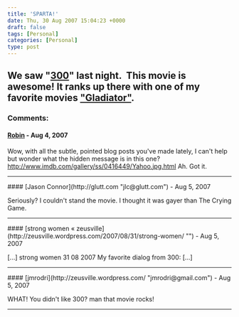 ```yaml
---
title: 'SPARTA!'
date: Thu, 30 Aug 2007 15:04:23 +0000
draft: false
tags: [Personal]
categories: [Personal]
type: post
---
```


We saw "[300](http://en.wikipedia.org/wiki/300_(film))" last night.  This movie is awesome! It ranks up there with one of my favorite movies ["Gladiator"](http://en.wikipedia.org/wiki/Gladiator_%28film%29).
---
### Comments:
#### [Robin]( "robin.norwood@gmail.com") - <time datetime="2007-08-30 13:35:17">Aug 4, 2007</time>

Wow, with all the subtle, pointed blog posts you've made lately, I can't help but wonder what the hidden message is in this one? http://www.imdb.com/gallery/ss/0416449/Yahoo.jpg.html Ah. Got it.
<hr />
#### [Jason Connor](http://glutt.com "jlc@glutt.com") - <time datetime="2007-08-31 13:09:59">Aug 5, 2007</time>

Seriously? I couldn't stand the movie. I thought it was gayer than The Crying Game.
<hr />
#### [strong women &laquo; zeusville](http://zeusville.wordpress.com/2007/08/31/strong-women/ "") - <time datetime="2007-08-31 15:45:48">Aug 5, 2007</time>

\[...\] strong women 31 08 2007 My favorite dialog from 300: \[...\]
<hr />
#### [jmrodri](http://zeusville.wordpress.com/ "jmrodri@gmail.com") - <time datetime="2007-08-31 15:46:31">Aug 5, 2007</time>

WHAT! You didn't like 300? man that movie rocks!
<hr />
